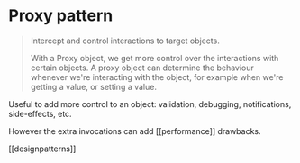 # Proxy pattern

>Intercept and control interactions to target objects.
>
>With a Proxy object, we get more control over the interactions with certain objects. A proxy object can determine the behaviour whenever we're interacting with the object, for example when we're getting a value, or setting a value.

Useful to add more control to an object: validation, debugging, notifications, side-effects, etc.

However the extra invocations can add [[performance]] drawbacks.

[[designpatterns]]